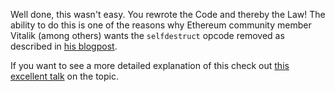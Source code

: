 Well done, this wasn't easy. You rewrote the Code and thereby the Law! 
The ability to do this is one of the reasons why Ethereum community member Vitalik (among others) wants the `selfdestruct` opcode removed as described in [his blogpost](https://hackmd.io/@vbuterin/selfdestruct#SELFDESTRUCT-is-the-only-opcode-which-can-cause-the-code-of-a-contract-to-change).

If you want to see a more detailed explanation of this check out [this excellent talk](https://www.youtube.com/watch?v=QfFjUMPtsM0) on the topic.

